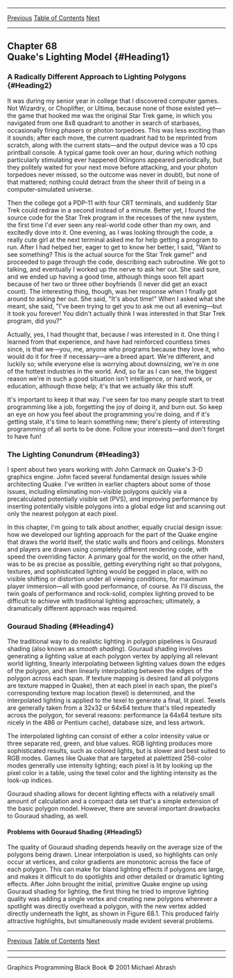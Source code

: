   ------------------------ --------------------------------- --------------------
  [Previous](67-05.html)   [Table of Contents](index.html)   [Next](68-02.html)
  ------------------------ --------------------------------- --------------------

Chapter 68\
 Quake's Lighting Model {#Heading1}
-----------------------

### A Radically Different Approach to Lighting Polygons {#Heading2}

It was during my senior year in college that I discovered computer
games. Not Wizardry, or Choplifter, or Ultima, because none of those
existed yet—the game that hooked me was the original Star Trek game, in
which you navigated from one 8x8 quadrant to another in search of
starbases, occasionally firing phasers or photon torpedoes. This was
less exciting than it sounds; after each move, the current quadrant had
to be reprinted from scratch, along with the current stats—and the
output device was a 10 cps printball console. A typical game took over
an hour, during which nothing particularly stimulating ever happened
(Klingons appeared periodically, but they politely waited for your next
move before attacking, and your photon torpedoes never missed, so the
outcome was never in doubt), but none of that mattered; nothing could
detract from the sheer thrill of being in a computer-simulated universe.

Then the college got a PDP-11 with four CRT terminals, and suddenly Star
Trek could redraw in a second instead of a minute. Better yet, I found
the source code for the Star Trek program in the recesses of the new
system, the first time I'd ever seen any real-world code other than my
own, and excitedly dove into it. One evening, as I was looking through
the code, a really cute girl at the next terminal asked me for help
getting a program to run. After I had helped her, eager to get to know
her better, I said, "Want to see something? This is the actual source
for the Star Trek game!" and proceeded to page through the code,
describing each subroutine. We got to talking, and eventually I worked
up the nerve to ask her out. She said sure, and we ended up having a
good time, although things soon fell apart because of her two or three
other boyfriends (I never did get an exact count). The interesting
thing, though, was her response when I finally got around to asking her
out. She said, "It's about time!" When I asked what she meant, she said,
"I've been trying to get you to ask me out all evening—but it took you
forever! You didn't actually think I was interested in that Star Trek
program, did you?"

Actually, yes, I had thought that, because *I* was interested in it. One
thing I learned from that experience, and have had reinforced countless
times since, is that we—you, me, anyone who programs because they love
it, who would do it for free if necessary—are a breed apart. We're
different, and luckily so; while everyone else is worrying about
downsizing, we're in one of the hottest industries in the world. And, so
far as I can see, the biggest reason we're in such a good situation
isn't intelligence, or hard work, or education, although those help;
it's that we actually *like* this stuff.

It's important to keep it that way. I've seen far too many people start
to treat programming like a job, forgetting the joy of doing it, and
burn out. So keep an eye on how you feel about the programming you're
doing, and if it's getting stale, it's time to learn something new;
there's plenty of interesting programming of all sorts to be done.
Follow your interests—and don't forget to have fun!

### The Lighting Conundrum {#Heading3}

I spent about two years working with John Carmack on Quake's 3-D
graphics engine. John faced several fundamental design issues while
architecting Quake. I've written in earlier chapters about some of those
issues, including eliminating non-visible polygons quickly via a
precalculated potentially visible set (PVS), and improving performance
by inserting potentially visible polygons into a global edge list and
scanning out only the nearest polygon at each pixel.

In this chapter, I'm going to talk about another, equally crucial design
issue: how we developed our lighting approach for the part of the Quake
engine that draws the world itself, the static walls and floors and
ceilings. Monsters and players are drawn using completely different
rendering code, with speed the overriding factor. A primary goal for the
world, on the other hand, was to be as precise as possible, getting
everything right so that polygons, textures, and sophisticated lighting
would be pegged in place, with no visible shifting or distortion under
all viewing conditions, for maximum player immersion—all with good
performance, of course. As I'll discuss, the twin goals of performance
and rock-solid, complex lighting proved to be difficult to achieve with
traditional lighting approaches; ultimately, a dramatically different
approach was required.

### Gouraud Shading {#Heading4}

The traditional way to do realistic lighting in polygon pipelines is
Gouraud shading (also known as *smooth shading*). Gouraud shading
involves generating a lighting value at each polygon vertex by applying
all relevant world lighting, linearly interpolating between lighting
values down the edges of the polygon, and then linearly interpolating
between the edges of the polygon across each span. If texture mapping is
desired (and all polygons are texture mapped in Quake), then at each
pixel in each span, the pixel's corresponding texture map location
(texel) is determined, and the interpolated lighting is applied to the
texel to generate a final, lit pixel. Texels are generally taken from a
32x32 or 64x64 texture that's tiled repeatedly across the polygon, for
several reasons: performance (a 64x64 texture sits nicely in the 486 or
Pentium cache), database size, and less artwork.

The interpolated lighting can consist of either a color intensity value
or three separate red, green, and blue values. RGB lighting produces
more sophisticated results, such as colored lights, but is slower and
best suited to RGB modes. Games like Quake that are targeted at
palettized 256-color modes generally use intensity lighting; each pixel
is lit by looking up the pixel color in a table, using the texel color
and the lighting intensity as the look-up indices.

Gouraud shading allows for decent lighting effects with a relatively
small amount of calculation and a compact data set that's a simple
extension of the basic polygon model. However, there are several
important drawbacks to Gouraud shading, as well.

#### Problems with Gouraud Shading {#Heading5}

The quality of Gouraud shading depends heavily on the average size of
the polygons being drawn. Linear interpolation is used, so highlights
can only occur at vertices, and color gradients are monotonic across the
face of each polygon. This can make for bland lighting effects if
polygons are large, and makes it difficult to do spotlights and other
detailed or dramatic lighting effects. After John brought the initial,
primitive Quake engine up using Gouraud shading for lighting, the first
thing he tried to improve lighting quality was adding a single vertex
and creating new polygons wherever a spotlight was directly overhead a
polygon, with the new vertex added directly underneath the light, as
shown in Figure 68.1. This produced fairly attractive highlights, but
simultaneously made evident several problems.

  ------------------------ --------------------------------- --------------------
  [Previous](67-05.html)   [Table of Contents](index.html)   [Next](68-02.html)
  ------------------------ --------------------------------- --------------------

* * * * *

Graphics Programming Black Book © 2001 Michael Abrash
